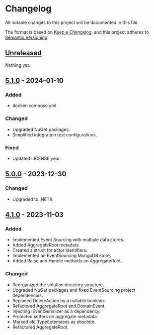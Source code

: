 # Changelog

All notable changes to this project will be documented in this file.

The format is based on [Keep a Changelog](https://keepachangelog.com/en/1.0.0/),
and this project adheres to [Semantic Versioning](https://semver.org/spec/v2.0.0.html).

## [Unreleased]

Nothing yet.

## [5.1.0] - 2024-01-10

### Added

- docker-compose.yml

### Changed

- Upgraded NuGet packages.
- Simplified integration test configurations.

### Fixed

- Updated LICENSE year.

## [5.0.0] - 2023-12-30

### Changed

- Upgraded to .NET8.

## [4.1.0] - 2023-11-03

### Added

- Implemented Event Sourcing with multiple data stores.
- Added AggregateRoot metadata.
- Created a struct for actor identifiers.
- Implemented an EventSourcing MongoDB store.
- Added Raise and Handle methods on AggregateRoot.

### Changed

- Reorganized the solution directory structure.
- Upgraded NuGet packages and fixed EventSourcing project dependencies.
- Replaced DeleteAction by a nullable boolean.
- Refactored AggregateRoot and DomainEvent.
- Injecting IEventSerializer as a dependency.
- Protected setters on aggregate metadata.
- Marked old TypeExtensions as obsolete.
- Refactored AggregateRoot.

[unreleased]: https://github.com/Logitar/Logitar.NET/compare/v5.1.0...HEAD
[5.1.0]: https://github.com/Logitar/Logitar.NET/compare/v5.0.0...v5.1.0
[5.0.0]: https://github.com/Logitar/Logitar.NET/compare/v4.1.0...v5.0.0
[4.1.0]: https://github.com/Logitar/Logitar.NET/releases/tag/v4.1.0
